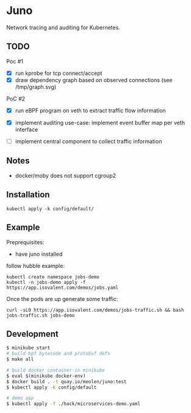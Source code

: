 # Juno
Network tracing and auditing for Kubernetes.

## TODO

Poc #1
* [x] run kprobe for tcp connect/accept
* [x] draw dependency graph based on observed connections (see /tmp/graph.svg)

PoC #2
* [x] run eBPF program on veth to extract traffic flow information
* [x] implement auditing use-case: implement event buffer map per veth interface

* [ ] implement central component to collect traffic information

## Notes

* docker/moby does not support cgroup2

## Installation

```
kubectl apply -k config/default/
```

## Example

Preprequisites:
* have juno installed


follow hubble example:

```
kubectl create namespace jobs-demo
kubectl -n jobs-demo apply -f https://app.isovalent.com/demos/jobs.yaml
```

Once the pods are up generate some traffic:

```
curl -sLO https://app.isovalent.com/demos/jobs-traffic.sh && bash jobs-traffic.sh jobs-demo
```

## Development
```sh
$ minikube start
# build bpf bytecode and protobuf defs
$ make all

# build docker container in minikube
$ eval $(minikube docker-env)
$ docker build . -t quay.io/moolen/juno:test
$ kubectl apply -k config/default

# demo app
$ kubectl apply -f ./hack/microservices-demo.yaml
```
